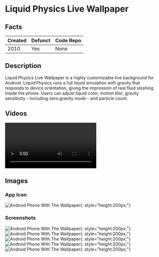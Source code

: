 # Liquid Physics Live Wallpaper

## Facts

| Created | Defunct | Code Repo |
| ------- | ------- | --------- |
| 2010    | Yes      | None |

## Description

Liquid Physics Live Wallpaper is a highly customizable live background for Android. Liquid Physics runs a full liquid simulation with gravity that responds to device orientation, giving the impression of real fluid sloshing inside the phone. Users can adjust liquid color, motion blur, gravity sensitivity - including zero‑gravity mode - and particle count.

## Videos

<!-- These are hosted on CloudFlare's R2 object storage since Pages can only take up to 25MB -->
![type:video](https://projects-storage.quinn.space/liquid-physics-demo.mp4)

## Images

### App Icon

![Android Phone With The Wallpaper](./assets/liquid-physics/icon.png){: style="height:200px;"}

### Screenshots


![Android Phone With The Wallpaper](./assets/liquid-physics/new.png){: style="height:200px;"}
![Android Phone With The Wallpaper](./assets/liquid-physics/Screen1.png){: style="height:200px;"}
![Android Phone With The Wallpaper](./assets/liquid-physics/Screen2.png){: style="height:200px;"}
![Android Phone With The Wallpaper](./assets/liquid-physics/Screen3.png){: style="height:200px;"}
![Android Phone With The Wallpaper](./assets/liquid-physics/Screen5.png){: style="height:200px;"}